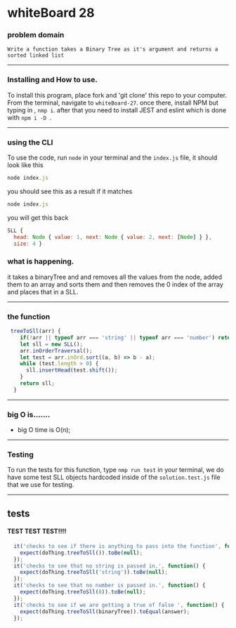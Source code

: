 
# whiteBoard 28


### problem domain

`Write a function takes a Binary Tree as it's argument and returns a sorted linked list`


---
### Installing and How to use.

To install this program, place fork and 'git clone' this repo to your computer. From the terminal, navigate to  `whiteBoard-27`. once there, install NPM but typing in , `nmp i`. after that you need to install JEST and eslint which is done with `npm i -D `. 

---
### using the CLI 

To use the code, run `node` in your terminal and the `index.js` file, it should look like this
```javascript
node index.js 
```
you should see this as a result if it matches

```javascript
node index.js
```
you will get this back 
```javascript
SLL {
  head: Node { value: 1, next: Node { value: 2, next: [Node] } },
  size: 4 }
```

### what is happening.
it takes a binaryTree and and removes all the values from the node, added them to an array and sorts them and then removes the 0 index of the array and places that in a SLL.

---
### the function

```javascript
 treeToSll(arr) {
    if(!arr || typeof arr === 'string' || typeof arr === 'number') return null;
    let sll = new SLL();
    arr.inOrderTraversal();
    let test = arr.inOrd.sort((a, b) => b - a);
    while (test.length > 0) {
      sll.insertHead(test.shift());
    }
    return sll;
  }
```
---
### big O is.......

* big O time is O(n);

---
### Testing

To run the tests for this function, type `nmp run test` in your terminal,
we do have some test SLL objects hardcoded inside of the `solution.test.js` file that we use for testing.

---
## tests

#### TEST TEST TEST!!!!

```javascript
  it('checks to see if there is anything to pass into the function', function() {
    expect(doThing.treeToSll()).toBe(null);
  });
  it('checks to see that no string is passed in.', function() {
    expect(doThing.treeToSll('string')).toBe(null);
  });
  it('checks to see that no number is passed in.', function() {
    expect(doThing.treeToSll(8)).toBe(null);
  });
  it('checks to see if we are getting a true of false ', function() {
    expect(doThing.treeToSll(binaryTree)).toEqual(answer);  
  });
```


